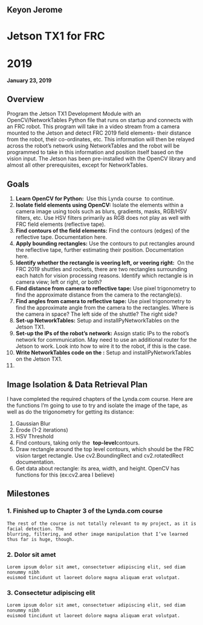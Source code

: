 ## Keyon Jerome

# Jetson TX1 for FRC

# 2019 

**January 23, 2019**

## Overview

Program the Jetson TX1 Development Module with an OpenCV/NetworkTables Python file that
runs on startup and connects with an FRC robot. This program will take in a video stream from a
camera mounted to the Jetson and detect FRC 2019 field elements- their distance from the
robot, their co-ordinates, etc. This information will then be relayed across the robot’s network
using NetworkTables and the robot will be programmed to take in this information and position
itself based on the vision input. The Jetson has been pre-installed with the OpenCV library and
almost all other prerequisites, except for NetworkTables.

## Goals

1. **Learn OpenCV for Python: ​** Use this Lynda course ​ **​** to continue.
2. **Isolate field elements using OpenCV:​** Isolate the elements within a camera image using
    tools such as blurs, gradients, masks, RGB/HSV filters, etc. Use HSV filters primarily as
    RGB does not play as well with FRC field elements (reflective tape).
3. **Find contours of the field elements:​** Find the contours (edges) of the reflective tape.
    Documentation here​.
4. **Apply bounding rectangles:​** Use the contours to put rectangles around the reflective
    tape, further estimating their position. ​Documentation here.
5. **Identify whether the rectangle is veering left, or veering right: ​** On the FRC 2019
    shuttles and rockets, there are two rectangles surrounding each hatch for vision
    processing reasons. Identify which rectangle is in camera view; left or right, or both?
6. **Find distance from camera to reflective tape:​** Use pixel trigonometry to find the
    approximate distance from the camera to the rectangle(s).
7. **Find angles from camera to reflective tape:​** Use pixel trigonometry to find the
    approximate angle from the camera to the rectangles. Where is the camera in space?
    The left side of the shuttle? The right side?
8. **Set-up NetworkTables:​** Setup and install ​PyNetworkTables​ on the Jetson TX1.
9. **Set-up the IPs of the robot’s network:​** Assign static IPs to the robot’s network for
    communication. May need to use an additional router for the Jetson to work. Look into
    how to wire it to the robot, if this is the case.
10. **Write NetworkTables code on the :​** Setup and install ​PyNetworkTables​ on the Jetson
    TX1.
11.

## Image Isolation & Data Retrieval Plan

I have completed the required chapters of the Lynda.com course. Here are the functions I’m
going to use to try and isolate the image of the tape, as well as do the trigonometry for getting
its distance:

1. Gaussian Blur
2. Erode (1-2 iterations)
3. HSV Threshold
4. Find contours, taking only the ​ **top-level​** contours.
5. Draw rectangle around the top level contours, which should be the FRC vision target
    rectangle. Use cv2.BoundingRect and cv2.rotatedRect documentation.
6. Get data about rectangle: its area, width, and height. OpenCV has functions for this
    (ex:cv2.area I believe)

## Milestones

### 1. Finished up to Chapter 3 of the Lynda.com course

```
The rest of the course is not totally relevant to my project, as it is facial detection. The
blurring, filtering, and other image manipulation that I’ve learned thus far is huge, though.
```
### 2. Dolor sit amet

```
Lorem ipsum dolor sit amet, consectetuer adipiscing elit, sed diam nonummy nibh
euismod tincidunt ut laoreet dolore magna aliquam erat volutpat.
```
### 3. Consectetur adipiscing elit

```
Lorem ipsum dolor sit amet, consectetuer adipiscing elit, sed diam nonummy nibh
euismod tincidunt ut laoreet dolore magna aliquam erat volutpat.
```

